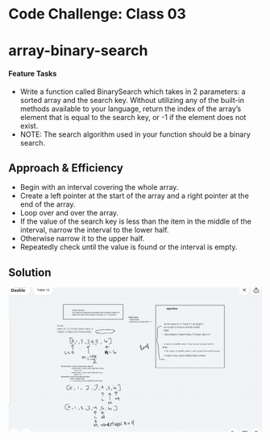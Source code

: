 # Code Challenge: Class 03

# array-binary-search

#### Feature Tasks

- Write a function called BinarySearch which takes in 2 parameters: a sorted array and the search key. Without utilizing any of the built-in methods available to your language, return the index of the array’s element that is equal to the search key, or -1 if the element does not exist.
- NOTE: The search algorithm used in your function should be a binary search.

## Approach & Efficiency

- Begin with an interval covering the whole array.
- Create a left pointer at the start of the array and a right pointer at the end of the array.
- Loop over and over the array.
- If the value of the search key is less than the item in the middle of the interval, narrow the interval to the lower half.
- Otherwise narrow it to the upper half.
- Repeatedly check until the value is found or the interval is empty.

## Solution

![cch3](./labch3.png)
